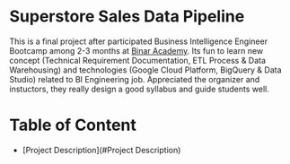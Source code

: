 Superstore Sales Data Pipeline
==============================
This is a final project after participated Business Intelligence Engineer Bootcamp among 2-3 months at [Binar Academy](https://www.binaracademy.com/). Its fun to learn new concept (Technical Requirement Documentation, ETL Process & Data Warehousing) and technologies (Google Cloud Platform, BigQuery & Data Studio) related to BI Engineering job. Appreciated the organizer and instuctors, they really design a good syllabus and guide students well. 

Table of Content
=================
-   [Project Description](#Project Description)
